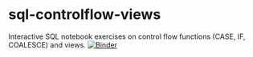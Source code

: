 # sql-controlflow-views
Interactive SQL notebook exercises on control flow functions (CASE, IF, COALESCE) and views.
[![Binder](https://mybinder.org/badge_logo.svg)](https://mybinder.org/v2/gh/DesmondMokhali/sql-controlflow-views/main?urlpath=%2Fdoc%2Ftree%2FPython_Functions.ipynb)
